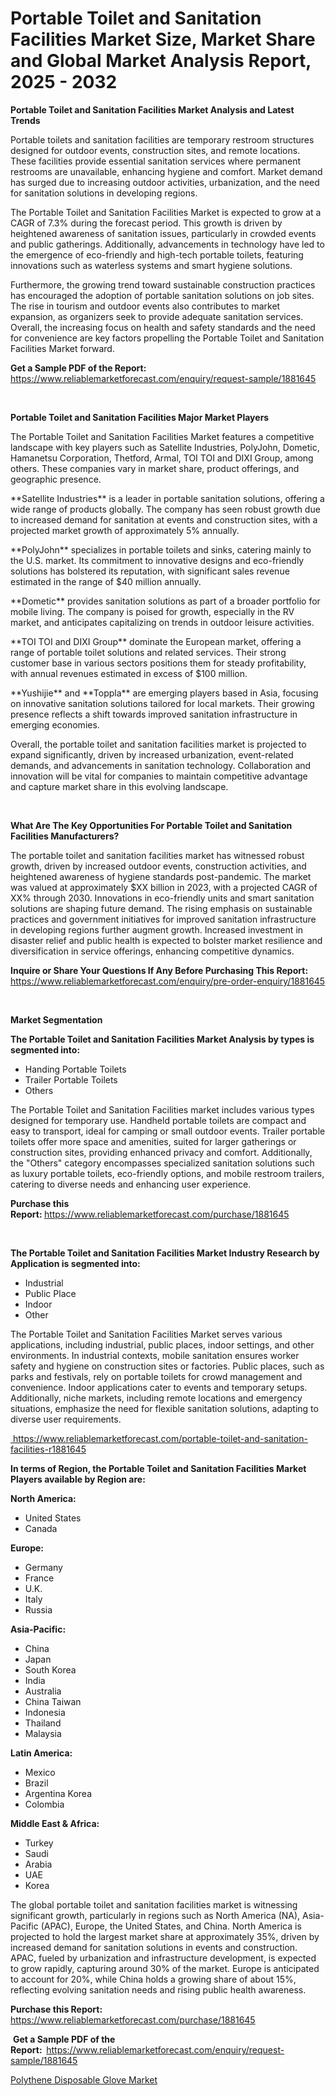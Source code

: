 <p><h1>Portable Toilet and Sanitation Facilities Market Size, Market Share and Global Market Analysis Report, 2025 - 2032</h1></p><p><strong>Portable Toilet and Sanitation Facilities Market Analysis and Latest Trends</strong></p>
<p><p>Portable toilets and sanitation facilities are temporary restroom structures designed for outdoor events, construction sites, and remote locations. These facilities provide essential sanitation services where permanent restrooms are unavailable, enhancing hygiene and comfort. Market demand has surged due to increasing outdoor activities, urbanization, and the need for sanitation solutions in developing regions.</p><p>The Portable Toilet and Sanitation Facilities Market is expected to grow at a CAGR of 7.3% during the forecast period. This growth is driven by heightened awareness of sanitation issues, particularly in crowded events and public gatherings. Additionally, advancements in technology have led to the emergence of eco-friendly and high-tech portable toilets, featuring innovations such as waterless systems and smart hygiene solutions.</p><p>Furthermore, the growing trend toward sustainable construction practices has encouraged the adoption of portable sanitation solutions on job sites. The rise in tourism and outdoor events also contributes to market expansion, as organizers seek to provide adequate sanitation services. Overall, the increasing focus on health and safety standards and the need for convenience are key factors propelling the Portable Toilet and Sanitation Facilities Market forward.</p></p>
<p><strong>Get a Sample PDF of the Report:&nbsp;</strong> <a href="https://www.reliablemarketforecast.com/enquiry/request-sample/1881645?utm_campaign=1130&utm_medium=2&utm_source=Github&utm_content=ia&utm_term=10022025&utm_id=portable-toilet-and-sanitation-facilities">https://www.reliablemarketforecast.com/enquiry/request-sample/1881645</a></p>
<p>&nbsp;</p>
<p><strong>Portable Toilet and Sanitation Facilities Major Market Players</strong></p>
<p><p>The Portable Toilet and Sanitation Facilities Market features a competitive landscape with key players such as Satellite Industries, PolyJohn, Dometic, Hamanetsu Corporation, Thetford, Armal, TOI TOI and DIXI Group, among others. These companies vary in market share, product offerings, and geographic presence.</p><p>**Satellite Industries** is a leader in portable sanitation solutions, offering a wide range of products globally. The company has seen robust growth due to increased demand for sanitation at events and construction sites, with a projected market growth of approximately 5% annually.</p><p>**PolyJohn** specializes in portable toilets and sinks, catering mainly to the U.S. market. Its commitment to innovative designs and eco-friendly solutions has bolstered its reputation, with significant sales revenue estimated in the range of $40 million annually.</p><p>**Dometic** provides sanitation solutions as part of a broader portfolio for mobile living. The company is poised for growth, especially in the RV market, and anticipates capitalizing on trends in outdoor leisure activities.</p><p>**TOI TOI and DIXI Group** dominate the European market, offering a range of portable toilet solutions and related services. Their strong customer base in various sectors positions them for steady profitability, with annual revenues estimated in excess of $100 million.</p><p>**Yushijie** and **Toppla** are emerging players based in Asia, focusing on innovative sanitation solutions tailored for local markets. Their growing presence reflects a shift towards improved sanitation infrastructure in emerging economies.</p><p>Overall, the portable toilet and sanitation facilities market is projected to expand significantly, driven by increased urbanization, event-related demands, and advancements in sanitation technology. Collaboration and innovation will be vital for companies to maintain competitive advantage and capture market share in this evolving landscape.</p></p>
<p>&nbsp;</p>
<p><strong>What Are The Key Opportunities For Portable Toilet and Sanitation Facilities Manufacturers?</strong></p>
<p><p>The portable toilet and sanitation facilities market has witnessed robust growth, driven by increased outdoor events, construction activities, and heightened awareness of hygiene standards post-pandemic. The market was valued at approximately $XX billion in 2023, with a projected CAGR of XX% through 2030. Innovations in eco-friendly units and smart sanitation solutions are shaping future demand. The rising emphasis on sustainable practices and government initiatives for improved sanitation infrastructure in developing regions further augment growth. Increased investment in disaster relief and public health is expected to bolster market resilience and diversification in service offerings, enhancing competitive dynamics.</p></p>
<p><strong>Inquire or Share Your Questions If Any Before Purchasing This Report:</strong> <a href="https://www.reliablemarketforecast.com/enquiry/pre-order-enquiry/1881645?utm_campaign=1130&utm_medium=2&utm_source=Github&utm_content=ia&utm_term=10022025&utm_id=portable-toilet-and-sanitation-facilities">https://www.reliablemarketforecast.com/enquiry/pre-order-enquiry/1881645</a></p>
<p>&nbsp;</p>
<p><strong>Market Segmentation</strong></p>
<p><strong>The Portable Toilet and Sanitation Facilities Market Analysis by types is segmented into:</strong></p>
<p><ul><li>Handing Portable Toilets</li><li>Trailer Portable Toilets</li><li>Others</li></ul></p>
<p><p>The Portable Toilet and Sanitation Facilities market includes various types designed for temporary use. Handheld portable toilets are compact and easy to transport, ideal for camping or small outdoor events. Trailer portable toilets offer more space and amenities, suited for larger gatherings or construction sites, providing enhanced privacy and comfort. Additionally, the "Others" category encompasses specialized sanitation solutions such as luxury portable toilets, eco-friendly options, and mobile restroom trailers, catering to diverse needs and enhancing user experience.</p></p>
<p><strong>Purchase this Report:&nbsp;</strong><a href="https://www.reliablemarketforecast.com/purchase/1881645?utm_campaign=1130&utm_medium=2&utm_source=Github&utm_content=ia&utm_term=10022025&utm_id=portable-toilet-and-sanitation-facilities">https://www.reliablemarketforecast.com/purchase/1881645</a></p>
<p>&nbsp;</p>
<p><strong>The Portable Toilet and Sanitation Facilities Market Industry Research by Application is segmented into:</strong></p>
<p><ul><li>Industrial</li><li>Public Place</li><li>Indoor</li><li>Other</li></ul></p>
<p><p>The Portable Toilet and Sanitation Facilities Market serves various applications, including industrial, public places, indoor settings, and other environments. In industrial contexts, mobile sanitation ensures worker safety and hygiene on construction sites or factories. Public places, such as parks and festivals, rely on portable toilets for crowd management and convenience. Indoor applications cater to events and temporary setups. Additionally, niche markets, including remote locations and emergency situations, emphasize the need for flexible sanitation solutions, adapting to diverse user requirements.</p></p>
<p><a href="https://www.reliablemarketforecast.com/portable-toilet-and-sanitation-facilities-r1881645?utm_campaign=1130&utm_medium=2&utm_source=Github&utm_content=ia&utm_term=10022025&utm_id=portable-toilet-and-sanitation-facilities">&nbsp;https://www.reliablemarketforecast.com/portable-toilet-and-sanitation-facilities-r1881645</a></p>
<p><strong>In terms of Region, the Portable Toilet and Sanitation Facilities Market Players available by Region are:</strong></p>
<p>
    <p> <strong> North America: </strong>
        <ul>
            <li>United States</li>
            <li>Canada</li>
        </ul>
        </p> 
    <p> <strong> Europe: </strong>
        <ul>
            <li>Germany</li>
            <li>France</li>
            <li>U.K.</li>
            <li>Italy</li>
            <li>Russia</li>
        </ul>
        </p> 
    <p> <strong> Asia-Pacific: </strong>
        <ul>
            <li>China</li>
            <li>Japan</li>
            <li>South Korea</li>
            <li>India</li>
            <li>Australia</li>
            <li>China Taiwan</li>
            <li>Indonesia</li>
            <li>Thailand</li>
            <li>Malaysia</li>
        </ul>
        </p> 
    <p> <strong> Latin America: </strong>
        <ul>
            <li>Mexico</li>
            <li>Brazil</li>
            <li>Argentina Korea</li>
            <li>Colombia</li>
        </ul>
        </p> 
    <p> <strong> Middle East & Africa: </strong>
        <ul>
            <li>Turkey</li>
            <li>Saudi</li>
            <li>Arabia</li>
            <li>UAE</li>
            <li>Korea</li>
        </ul>
    </p>
    </p>
<p><p>The global portable toilet and sanitation facilities market is witnessing significant growth, particularly in regions such as North America (NA), Asia-Pacific (APAC), Europe, the United States, and China. North America is projected to hold the largest market share at approximately 35%, driven by increased demand for sanitation solutions in events and construction. APAC, fueled by urbanization and infrastructure development, is expected to grow rapidly, capturing around 30% of the market. Europe is anticipated to account for 20%, while China holds a growing share of about 15%, reflecting evolving sanitation needs and rising public health awareness.</p></p>
<p><strong>Purchase this Report: </strong><a href="https://www.reliablemarketforecast.com/purchase/1881645?utm_campaign=1130&utm_medium=2&utm_source=Github&utm_content=ia&utm_term=10022025&utm_id=portable-toilet-and-sanitation-facilities">https://www.reliablemarketforecast.com/purchase/1881645</a></p>
<p>&nbsp;<strong>Get a Sample PDF of the Report:&nbsp;&nbsp;</strong><a href="https://www.reliablemarketforecast.com/enquiry/request-sample/1881645?utm_campaign=1130&utm_medium=2&utm_source=Github&utm_content=ia&utm_term=10022025&utm_id=portable-toilet-and-sanitation-facilities">https://www.reliablemarketforecast.com/enquiry/request-sample/1881645</a></p>
<p><strong></strong></p>
<p><p><a href="https://github.com/RickHolmes3/Market-Research-Report-List-7/blob/main/polythene-disposable-glove-market.md?utm_campaign=1130&utm_medium=2&utm_source=Github&utm_content=ia&utm_term=10022025&utm_id=portable-toilet-and-sanitation-facilities">Polythene Disposable Glove Market</a></p></p>